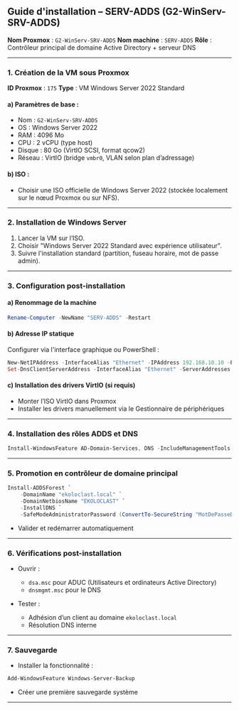 ## Guide d'installation – SERV-ADDS (G2-WinServ-SRV-ADDS)

**Nom Proxmox** : `G2-WinServ-SRV-ADDS`
**Nom machine** : `SERV-ADDS`
**Rôle** : Contrôleur principal de domaine Active Directory + serveur DNS

---

### 1. Création de la VM sous Proxmox

**ID Proxmox** : `175`
**Type** : VM Windows Server 2022 Standard

#### a) Paramètres de base :

* Nom : `G2-WinServ-SRV-ADDS`
* OS : Windows Server 2022
* RAM : 4096 Mo
* CPU : 2 vCPU (type host)
* Disque : 80 Go (VirtIO SCSI, format qcow2)
* Réseau : VirtIO (bridge `vmbr0`, VLAN selon plan d’adressage)

#### b) ISO :

* Choisir une ISO officielle de Windows Server 2022 (stockée localement sur le nœud Proxmox ou sur NFS).

---

### 2. Installation de Windows Server

1. Lancer la VM sur l’ISO.
2. Choisir "Windows Server 2022 Standard avec expérience utilisateur".
3. Suivre l'installation standard (partition, fuseau horaire, mot de passe admin).

---

### 3. Configuration post-installation

#### a) Renommage de la machine

```powershell
Rename-Computer -NewName "SERV-ADDS" -Restart
```

#### b) Adresse IP statique

Configurer via l'interface graphique ou PowerShell :

```powershell
New-NetIPAddress -InterfaceAlias "Ethernet" -IPAddress 192.168.10.10 -PrefixLength 24 -DefaultGateway 192.168.10.1
Set-DnsClientServerAddress -InterfaceAlias "Ethernet" -ServerAddresses 127.0.0.1
```

#### c) Installation des drivers VirtIO (si requis)

* Monter l’ISO VirtIO dans Proxmox
* Installer les drivers manuellement via le Gestionnaire de périphériques

---

### 4. Installation des rôles ADDS et DNS

```powershell
Install-WindowsFeature AD-Domain-Services, DNS -IncludeManagementTools
```

---

### 5. Promotion en contrôleur de domaine principal

```powershell
Install-ADDSForest `
    -DomainName "ekoloclast.local" `
    -DomainNetbiosName "EKOLOCLAST" `
    -InstallDNS `
    -SafeModeAdministratorPassword (ConvertTo-SecureString "MotDePasseDSRM" -AsPlainText -Force)
```

* Valider et redémarrer automatiquement

---

### 6. Vérifications post-installation

* Ouvrir :

  * `dsa.msc` pour ADUC (Utilisateurs et ordinateurs Active Directory)
  * `dnsmgmt.msc` pour le DNS
* Tester :

  * Adhésion d’un client au domaine `ekoloclast.local`
  * Résolution DNS interne

---

### 7. Sauvegarde

* Installer la fonctionnalité :

```powershell
Add-WindowsFeature Windows-Server-Backup
```

* Créer une première sauvegarde système

---
